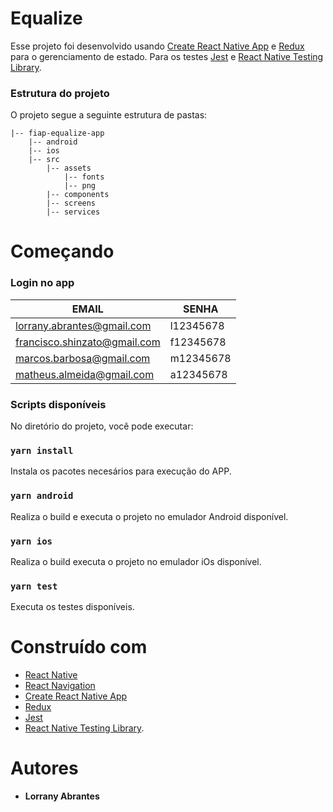 # Equalize

Esse projeto foi desenvolvido usando [Create React Native App](https://github.com/expo/create-react-native-app) e [Redux](https://redux.js.org/) para o gerenciamento de estado. Para os testes [Jest](https://jestjs.io/pt-BR/) e [React Native Testing Library](https://callstack.github.io/react-native-testing-library/).

### Estrutura do projeto

O projeto segue a seguinte estrutura de pastas:

```
|-- fiap-equalize-app
    |-- android
    |-- ios
    |-- src
        |-- assets
            |-- fonts
            |-- png
        |-- components
        |-- screens
        |-- services
```

# Começando

### Login no app
| EMAIL | SENHA |
|---|---|
| lorrany.abrantes@gmail.com | l12345678 |
| francisco.shinzato@gmail.com | f12345678 |
| marcos.barbosa@gmail.com | m12345678 |
| matheus.almeida@gmail.com | a12345678 |
### Scripts disponíveis

No diretório do projeto, você pode executar:

### `yarn install`

Instala os pacotes necesários para execução do APP.

### `yarn android`

Realiza o build e executa o projeto no emulador Android disponível.

### `yarn ios`

Realiza o build executa o projeto no emulador iOs disponível.

### `yarn test`

Executa os testes disponíveis.

# Construído com

- [React Native](https://reactnative.dev/)
- [React Navigation](https://reactnavigation.org/)
- [Create React Native App](https://github.com/expo/create-react-native-app)
- [Redux](https://redux.js.org/)
- [Jest](https://jestjs.io/pt-BR/)
- [React Native Testing Library](https://callstack.github.io/react-native-testing-library/).

# Autores

- **Lorrany Abrantes**
